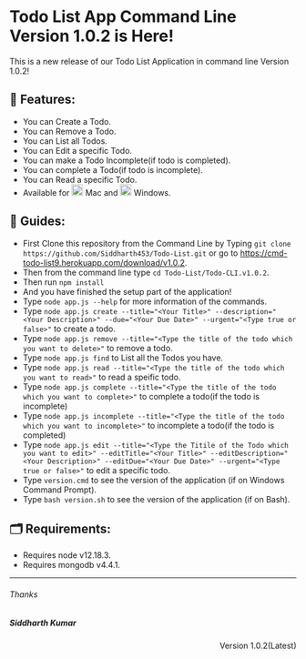 # Todo List App Command Line Version 1.0.2 is Here!
This is a new release of our Todo List Application in command line Version 1.0.2!

## 🎁 Features:
   * You can Create a Todo.
   * You can Remove a Todo.
   * You can List all Todos.
   * You can Edit a specific Todo.
   * You can make a Todo Incomplete(if todo is completed).
   * You can complete a Todo(if todo is incomplete).
   * You can Read a specific Todo.
   * Available for <img width="20px" src="https://upload.wikimedia.org/wikipedia/commons/thumb/1/1b/Apple_logo_grey.svg/732px-Apple_logo_grey.svg.png"> Mac and <img src="https://upload.wikimedia.org/wikipedia/commons/5/5f/Windows_logo_-_2012.svg" width="20px"> Windows.
## 📖 Guides:
   * First Clone this repository from the Command Line by Typing `git clone https://github.com/Siddharth453/Todo-List.git` or go to <a href="https://cmd-todo-list9.herokuapp.com/download/v1.0.2">https://cmd-todo-list9.herokuapp.com/download/v1.0.2</a>.
   * Then from the command line type `cd Todo-List/Todo-CLI.v1.0.2`.
   * Then run `npm install`
   * And you have finished the setup part of the application!
   * Type `node app.js --help` for more information of the commands.
   * Type `node app.js create --title="<Your Title>" --description="<Your Description>" --due="<Your Due Date>" --urgent="<Type true or false>"` to create a todo.
   * Type `node app.js remove --title="<Type the title of the todo which you want to delete>"` to remove a todo.
   * Type `node app.js find` to List all the Todos you have.
   * Type `node app.js read --title="<Type the title of the todo which you want to read>"` to read a speific todo.
   * Type `node app.js complete --title="<Type the title of the todo which you want to complete>"` to complete a todo(if the todo is incomplete)
   * Type `node app.js incomplete --title="<Type the title of the todo which you want to incomplete>"` to incomplete a todo(if the todo is completed)
   * Type `node app.js edit --title="<Type the Titile of the Todo which you want to edit>" --editTitle="<Your Title>" --editDescription="<Your Description>" --editDue="<Your Due Date>" --urgent="<Type true or false>"` to edit a specific todo.
   * Type `version.cmd` to see the version of the application (if on Windows Command Prompt).
   * Type `bash version.sh` to see the version of the application (if on Bash).
 ## 🗂 Requirements:
   * Requires node v12.18.3.
   * Requires mongodb v4.4.1.
 
 ***
 
<h6>Thanks</h6>
<h5>Siddharth Kumar</h5>
<p align="right">Version 1.0.2(Latest)</p>
